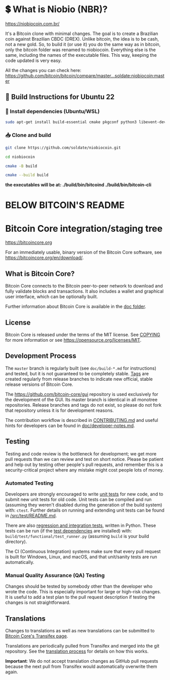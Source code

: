 💲 What is Niobio (NBR)?
=====================================

https://niobiocoin.com.br/

It's a Bitcoin clone with minimal changes.
The goal is to create a Brazilian coin against Brazilian CBDC (DREX).
Unlike bitcoin, the idea is to be cash, not a new gold.
So, to build it (or use it) you do the same way as in bitcoin, only the bitcoin folder was renamed to niobiocoin. 
Everything else is the same, including the names of the executable files.
This way, keeping the code updated is very easy.

All the changes you can check here:
https://github.com/bitcoin/bitcoin/compare/master...soldate:niobiocoin:master

## 🔧 Build Instructions for Ubuntu 22

### 🧱 Install dependencies (Ubuntu/WSL)

```bash
sudo apt-get install build-essential cmake pkgconf python3 libevent-dev libboost-dev libsqlite3-dev libzmq3-dev systemtap-sdt-dev
```

### 📥 Clone and build

```bash
git clone https://github.com/soldate/niobiocoin.git
```
```bash
cd niobiocoin
```
```bash
cmake -B build
```
```bash
cmake --build build
```

**the executables will be at: ./build/bin/bitcoind ./build/bin/bitcoin-cli**

BELOW BITCOIN'S README
=====================================

Bitcoin Core integration/staging tree
=====================================

https://bitcoincore.org

For an immediately usable, binary version of the Bitcoin Core software, see
https://bitcoincore.org/en/download/.

What is Bitcoin Core?
---------------------

Bitcoin Core connects to the Bitcoin peer-to-peer network to download and fully
validate blocks and transactions. It also includes a wallet and graphical user
interface, which can be optionally built.

Further information about Bitcoin Core is available in the [doc folder](/doc).

License
-------

Bitcoin Core is released under the terms of the MIT license. See [COPYING](COPYING) for more
information or see https://opensource.org/licenses/MIT.

Development Process
-------------------

The `master` branch is regularly built (see `doc/build-*.md` for instructions) and tested, but it is not guaranteed to be
completely stable. [Tags](https://github.com/bitcoin/bitcoin/tags) are created
regularly from release branches to indicate new official, stable release versions of Bitcoin Core.

The https://github.com/bitcoin-core/gui repository is used exclusively for the
development of the GUI. Its master branch is identical in all monotree
repositories. Release branches and tags do not exist, so please do not fork
that repository unless it is for development reasons.

The contribution workflow is described in [CONTRIBUTING.md](CONTRIBUTING.md)
and useful hints for developers can be found in [doc/developer-notes.md](doc/developer-notes.md).

Testing
-------

Testing and code review is the bottleneck for development; we get more pull
requests than we can review and test on short notice. Please be patient and help out by testing
other people's pull requests, and remember this is a security-critical project where any mistake might cost people
lots of money.

### Automated Testing

Developers are strongly encouraged to write [unit tests](src/test/README.md) for new code, and to
submit new unit tests for old code. Unit tests can be compiled and run
(assuming they weren't disabled during the generation of the build system) with: `ctest`. Further details on running
and extending unit tests can be found in [/src/test/README.md](/src/test/README.md).

There are also [regression and integration tests](/test), written
in Python.
These tests can be run (if the [test dependencies](/test) are installed) with: `build/test/functional/test_runner.py`
(assuming `build` is your build directory).

The CI (Continuous Integration) systems make sure that every pull request is built for Windows, Linux, and macOS,
and that unit/sanity tests are run automatically.

### Manual Quality Assurance (QA) Testing

Changes should be tested by somebody other than the developer who wrote the
code. This is especially important for large or high-risk changes. It is useful
to add a test plan to the pull request description if testing the changes is
not straightforward.

Translations
------------

Changes to translations as well as new translations can be submitted to
[Bitcoin Core's Transifex page](https://www.transifex.com/bitcoin/bitcoin/).

Translations are periodically pulled from Transifex and merged into the git repository. See the
[translation process](doc/translation_process.md) for details on how this works.

**Important**: We do not accept translation changes as GitHub pull requests because the next
pull from Transifex would automatically overwrite them again.
